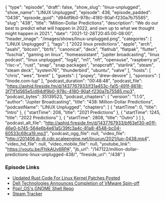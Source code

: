 {
  "type": "episode",
  "draft": false,
  "show_slug": "linux-unplugged",
  "show_name": "LINUX Unplugged",
  "episode": 438,
  "episode_padded": "0438",
  "episode_guid": "d94df9b0-978c-4180-90af-f230a7b75585",
  "slug": "438",
  "title": "Million-Dollar Predictions",
  "description": "We do our best to predict what will happen in 2022, and own up to what we thought might happen in 2021.",
  "date": "2021-12-28T20:45:00-08:00",
  "header_image": "/images/shows/linux-unplugged.png",
  "categories": [
    "LINUX Unplugged"
  ],
  "tags": [
    "2022 linux predictions",
    "apple",
    "arch",
    "asahi",
    "bitcoin",
    "btrfs",
    "canonical",
    "deck",
    "flathub",
    "flatpak",
    "flutter",
    "fuschia",
    "gaming on linux",
    "homeassistant",
    "jupiter broadcasting",
    "linux podcast",
    "linux unplugged",
    "log4j",
    "m1",
    "nft",
    "opensuse",
    "raspberry pi",
    "risc-v",
    "rust",
    "snap",
    "snap packages",
    "snapcraft",
    "starlink",
    "steam",
    "steam deck",
    "system76",
    "thunderbird",
    "ubuntu",
    "valve"
  ],
  "hosts": [
    "chris",
    "wes",
    "brent"
  ],
  "guests": [
    "popey",
    "drew-devore"
  ],
  "sponsors": [
    "linode.com-lup"
  ],
  "podcast_duration": "00:48:48",
  "podcast_file": "https://aphid.fireside.fm/d/1437767933/f31a453c-fa15-491f-8618-3f71f1d565e5/d94df9b0-978c-4180-90af-f230a7b75585.mp3",
  "podcast_bytes": 35139523,
  "podcast_chapters": {
    "version": "1.1.0",
    "author": "Jupiter Broadcasting",
    "title": "438: Million-Dollar Predictions",
    "podcastName": "LINUX Unplugged",
    "chapters": [
      {
        "startTime": 0,
        "title": "Intro"
      },
      {
        "startTime": 208,
        "title": "2021 Predictions"
      },
      {
        "startTime": 1245,
        "title": "2022 Predictions"
      },
      {
        "startTime": 2808,
        "title": "Outro"
      }
    ]
  },
  "podcast_alt_file": "http://aphid.fireside.fm/d/1437767933/bf63ef30-e01f-46e0-b745-564e6b4e61a5/39fc3a4c-81a8-4548-bc04-60533c69ca19.mp3",
  "podcast_ogg_file": null,
  "video_file": "http://201406.jb-dl.cdn.scaleengine.net/linuxun/2021/lup-0438.mp4",
  "video_hd_file": null,
  "video_mobile_file": null,
  "youtube_link": "https://youtu.be/FhlkAUv6RPA",
  "jb_url": "/147122/million-dollar-predictions-linux-unplugged-438/",
  "fireside_url": "/438"
}


### Episode Links

  * [Updated Rust Code For Linux Kernel Patches Posted](https://www.phoronix.com/scan.php?page=news_item&px=Rust-For-Linux-v2 "Updated Rust Code For Linux Kernel Patches Posted")
  * [Dell Technologies Announces Completion of VMware Spin-off](https://investors.delltechnologies.com/news-releases/news-release-details/dell-technologies-announces-completion-vmware-spin "Dell Technologies Announces Completion of VMware Spin-off")
  * [Pop!_OS's GNOME Shell Repo](https://github.com/pop-os/gnome-shell "Pop!_OS's GNOME Shell Repo")
  * [Steam Tracker](https://www.gamingonlinux.com/steam-tracker/ "Steam Tracker")


